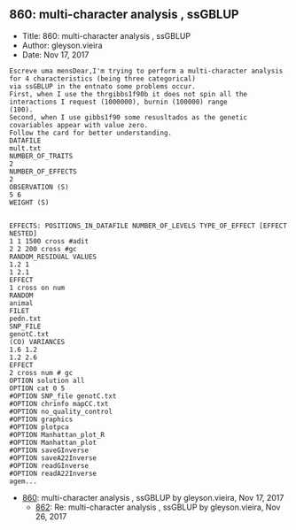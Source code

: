 ## 860: multi-character analysis , ssGBLUP

- Title: 860: multi-character analysis , ssGBLUP
- Author: gleyson.vieira
- Date: Nov 17, 2017
```
Escreve uma mensDear,I'm trying to perform a multi-character analysis for 4 characteristics (being three categorical)
via ssGBLUP in the entnato some problems occur.
First, when I use the thrgibbs1f90b it does not spin all the interactions I request (1000000), burnin (100000) range
(100).
Second, when I use gibbs1f90 some resusltados as the genetic covariables appear with value zero.
Follow the card for better understanding.
DATAFILE
mult.txt
NUMBER_OF_TRAITS
2
NUMBER_OF_EFFECTS
2
OBSERVATION (S)
5 6
WEIGHT (S)


EFFECTS: POSITIONS_IN_DATAFILE NUMBER_OF_LEVELS TYPE_OF_EFFECT [EFFECT NESTED]
1 1 1500 cross #adit
2 2 200 cross #gc
RANDOM_RESIDUAL VALUES
1.2 1
1 2.1
EFFECT
1 cross on num
RANDOM
animal
FILET
pedn.txt
SNP_FILE
genotC.txt
(CO) VARIANCES
1.6 1.2
1.2 2.6
EFFECT
2 cross num # gc
OPTION solution all
OPTION cat 0 5
#OPTION SNP_file genotC.txt
#OPTION chrinfo mapCC.txt
#OPTION no_quality_control
#OPTION graphics
#OPTION plotpca
#OPTION Manhattan_plot_R
#OPTION Manhattan_plot
#OPTION saveGInverse
#OPTION saveA22Inverse
#OPTION readGInverse
#OPTION readA22Inverse
agem...
```

- [860](0860.md): multi-character analysis , ssGBLUP by gleyson.vieira, Nov 17, 2017
    - [862](0862.md): Re: multi-character analysis , ssGBLUP by gleyson.vieira, Nov 26, 2017
